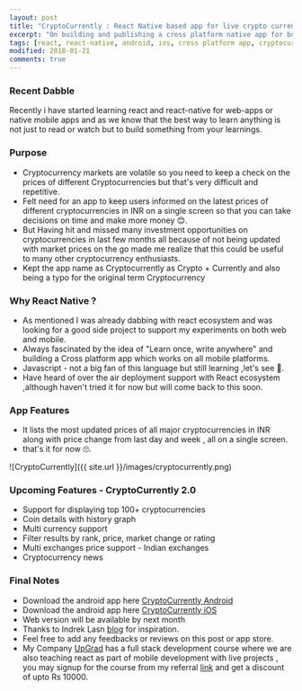```yaml
---
layout: post
title: "CryptoCurrently : React Native based app for live crypto currencies prices"
excerpt: "On building and publishing a cross platform native app for both android and iOS"
tags: [react, react-native, android, ios, cross platform app, cryptocurrency]
modified: 2018-01-21
comments: true
---
```



### Recent Dabble

Recently i have started learning react and react-native for web-apps or native mobile apps and as we know that the best way to learn anything is not just to read or watch but to build something from your learnings.

### Purpose
* Cryptocurrency markets are volatile so you need to keep a check on the prices of different Cryptocurrencies but that's very difficult and repetitive.   
* Felt need for an app to keep users informed on the latest prices of different cryptocurrencies in INR on a single screen so that you can take decisions on time and make more money 😊.
* But Having hit and missed many investment opportunities on cryptocurrencies in last few months all because of not being updated with market prices on the go made me realize that this could be useful to many other cryptocurrency enthusiasts.
* Kept the app name as Cryptocurrently as Crypto + Currently and also being a typo for the original term Cryptocurrency

### Why React Native ?

* As mentioned I was already dabbing with react ecosystem and was looking for a good side project to support my experiments on both web and mobile.
* Always fascinated by the idea of "Learn once, write  anywhere" and building a
  Cross platform app which works on all mobile platforms.
* Javascript - not a big fan of this language but still learning ,let's see 🤔.
* Have heard of over the air deployment support with React ecosystem ,although haven't tried it for now but will come back to this soon.


### App Features

* It lists the most updated prices of all major cryptocurrencies in INR along with price change from last day and week , all on a single screen.
* that's it for now 🙄.  

![CryptoCurrently]({{ site.url }}/images/cryptocurrently.png)  


### Upcoming Features - CryptoCurrently 2.0

* Support for displaying top 100+ cryptocurrencies
* Coin details with history graph
* Multi currency support
* Filter results by rank, price, market change or rating
* Multi exchanges price support - Indian exchanges  
* Cryptocurrency news


### Final Notes

* Download the android app here <a href="https://play.google.com/store/apps/details?id=com.cryptocurrently">
CryptoCurrently Android</a>
* Download the android app here <a href="https://itunes.apple.com/app/id1338286385">
CryptoCurrently iOS</a>
* Web version will be available by next month
* Thanks to Indrek Lasn <a href="https://medium.com/react-native-training/learn-how-to-build-a-rn-redux-cryptocurrency-app-chapter-iii-a454dda156b">blog</a> for inspiration.
* Feel free to add any feedbacks or reviews on this post or app store.
* My Company <a href="https://upgrad.com">UpGrad</a> has a full stack development course where we are also teaching react as part of mobile development with live projects , you may signup for the course from my referral <a href="https://upgrad.com/software-engineering/?ref=IRFA726">
link</a> and get a discount of upto Rs 10000.
